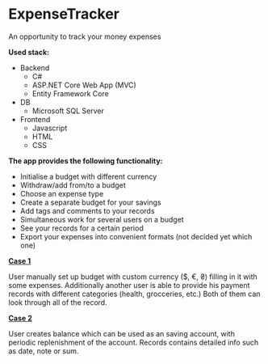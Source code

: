 # ExpenseTracker

An opportunity to track your money expenses

**Used stack:**
- Backend
  - C#
  - ASP.NET Core Web App (MVC)
  - Entity Framework Core
- DB
  - Microsoft SQL Server
- Frontend
  - Javascript
  - HTML
  - CSS
  
**The app provides the following functionality:**
- Initialise a budget with different currency
- Withdraw/add from/to a budget
- Choose an expense type
- Create a separate budget for your savings
- Add tags and comments to your records
- Simultaneous work for several users on a budget
- See your records for a certain period 
- Export your expenses into convenient formats (not decided yet which one)

<ins>**Case 1**</ins>

User manually set up budget with custom currency ($, €, ₴) filling in it with some expenses. 
Additionally another user is able to provide his payment records with different categories (health, grocceries, etc.)
Both of them can look through all of the record.

<ins>**Case 2**</ins>

User creates balance which can be used as an saving account, with periodic replenishment of the account. 
Records contains detailed info such as date, note or sum.
